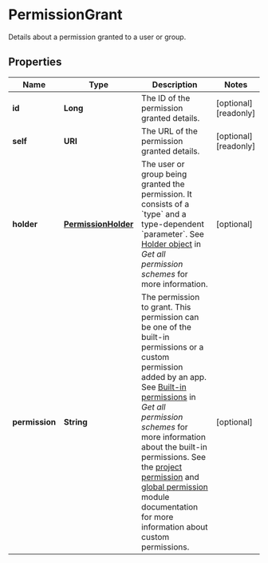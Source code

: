 

# PermissionGrant

Details about a permission granted to a user or group.
## Properties

Name | Type | Description | Notes
------------ | ------------- | ------------- | -------------
**id** | **Long** | The ID of the permission granted details. |  [optional] [readonly]
**self** | **URI** | The URL of the permission granted details. |  [optional] [readonly]
**holder** | [**PermissionHolder**](PermissionHolder.md) | The user or group being granted the permission. It consists of a &#x60;type&#x60; and a type-dependent &#x60;parameter&#x60;. See [Holder object](#holder-object) in *Get all permission schemes* for more information. |  [optional]
**permission** | **String** | The permission to grant. This permission can be one of the built-in permissions or a custom permission added by an app. See [Built-in permissions](#built-in-permissions) in *Get all permission schemes* for more information about the built-in permissions. See the [project permission](https://developer.atlassian.com/cloud/jira/platform/modules/project-permission/) and [global permission](https://developer.atlassian.com/cloud/jira/platform/modules/global-permission/) module documentation for more information about custom permissions. |  [optional]



